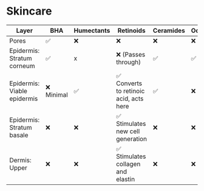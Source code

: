 # Skincare

| Layer | BHA | Humectants | Retinoids | Ceramides | Occlusives |
| --- | --- | --- | --- | --- | --- |
| Pores | ✅ | ❌ | ❌ | ❌ | ❌ |
| Epidermis: Stratum corneum  | ✅ | x | ❌ (Passes through) | ✅ | ✅ |
| Epidermis: Viable epidermis | ❌ Minimal | ✅  | ✅ Converts to retinoic acid, acts here | ✅ | ❌ |
| Epidermis: Stratum basale | ❌ | ❌ | ✅ Stimulates new cell generation | ❌ | ❌ |
| Dermis: Upper | ❌ | ❌ | ✅ Stimulates collagen and elastin | ❌ | ❌ |
